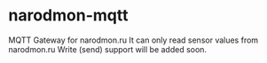 # narodmon-mqtt
MQTT Gateway for narodmon.ru
It can only read sensor values from narodmon.ru
Write (send) support will be added soon.
